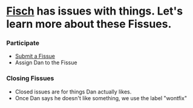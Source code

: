 # [Fisch](@danfischer87) has issues with things. Let's learn more about these Fissues.

### Participate
- [Submit a Fissue](https://github.com/rachelslurs/danfissues/issues/new)
- Assign Dan to the Fissue

### Closing Fissues
- Closed issues are for things Dan actually likes.
- Once Dan says he doesn't like something, we use the label "wontfix"
